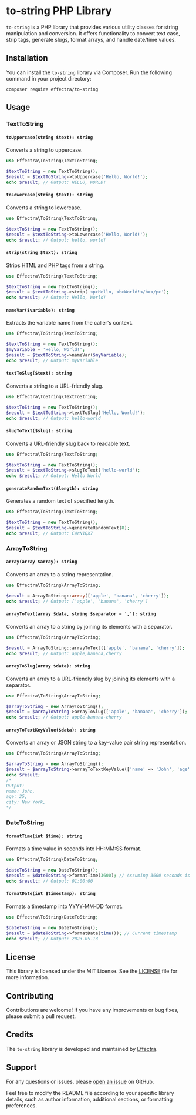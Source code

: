 # to-string PHP Library

`to-string` is a PHP library that provides various utility classes for string manipulation and conversion. It offers functionality to convert text case, strip tags, generate slugs, format arrays, and handle date/time values.

## Installation

You can install the `to-string` library via Composer. Run the following command in your project directory:

```
composer require effectra/to-string
```

## Usage

### TextToString

#### `toUppercase(string $text): string`

Converts a string to uppercase.

```php
use Effectra\ToString\TextToString;

$textToString = new TextToString();
$result = $textToString->toUppercase('Hello, World!');
echo $result; // Output: HELLO, WORLD!
```

#### `toLowercase(string $text): string`

Converts a string to lowercase.

```php
use Effectra\ToString\TextToString;

$textToString = new TextToString();
$result = $textToString->toLowercase('Hello, World!');
echo $result; // Output: hello, world!
```

#### `strip(string $text): string`

Strips HTML and PHP tags from a string.

```php
use Effectra\ToString\TextToString;

$textToString = new TextToString();
$result = $textToString->strip('<p>Hello, <b>World!</b></p>');
echo $result; // Output: Hello, World!
```

#### `nameVar($variable): string`

Extracts the variable name from the caller's context.

```php
use Effectra\ToString\TextToString;

$textToString = new TextToString();
$myVariable = 'Hello, World!';
$result = $textToString->nameVar($myVariable);
echo $result; // Output: myVariable
```

#### `textToSlug($text): string`

Converts a string to a URL-friendly slug.

```php
use Effectra\ToString\TextToString;

$textToString = new TextToString();
$result = $textToString->textToSlug('Hello, World!');
echo $result; // Output: hello-world
```

#### `slugToText($slug): string`

Converts a URL-friendly slug back to readable text.

```php
use Effectra\ToString\TextToString;

$textToString = new TextToString();
$result = $textToString->slugToText('hello-world');
echo $result; // Output: Hello World
```

#### `generateRandomText($length): string`

Generates a random text of specified length.

```php
use Effectra\ToString\TextToString;

$textToString = new TextToString();
$result = $textToString->generateRandomText(8);
echo $result; // Output: C4rN1QX7
```

### ArrayToString

#### `array(array $array): string`

Converts an array to a string representation.

```php
use Effectra\ToString\ArrayToString;

$result = ArrayToString::array(['apple', 'banana', 'cherry']);
echo $result; // Output: ['apple', 'banana', 'cherry']
```

#### `arrayToText(array $data, string $separator = ','): string`

Converts an array to a string by joining its elements with a separator.

```php
use Effectra\ToString\ArrayToString;

$result = ArrayToString::arrayToText(['apple', 'banana', 'cherry']);
echo $result; // Output: apple,banana,cherry
```

#### `arrayToSlug(array $data): string`

Converts an array to a URL-friendly slug by joining its elements with a separator.
```php
use Effectra\ToString\ArrayToString;

$arrayToString = new ArrayToString();
$result = $arrayToString->arrayToSlug(['apple', 'banana', 'cherry']);
echo $result; // Output: apple-banana-cherry
```

#### `arrayToTextKeyValue($data): string`

Converts an array or JSON string to a key-value pair string representation.

```php
use Effectra\ToString\ArrayToString;

$arrayToString = new ArrayToString();
$result = $arrayToString->arrayToTextKeyValue(['name' => 'John', 'age' => 25, 'city' => 'New York']);
echo $result;
/*
Output:
name: John,
age: 25,
city: New York,
*/
```

### DateToString

#### `formatTime(int $time): string`

Formats a time value in seconds into HH:MM:SS format.

```php
use Effectra\ToString\DateToString;

$dateToString = new DateToString();
$result = $dateToString->formatTime(3600); // Assuming 3600 seconds is 1 hour
echo $result; // Output: 01:00:00
```

#### `formatDate(int $timestamp): string`

Formats a timestamp into YYYY-MM-DD format.

```php
use Effectra\ToString\DateToString;

$dateToString = new DateToString();
$result = $dateToString->formatDate(time()); // Current timestamp
echo $result; // Output: 2023-05-13
```

## License

This library is licensed under the MIT License. See the [LICENSE](LICENSE) file for more information.

## Contributing

Contributions are welcome! If you have any improvements or bug fixes, please submit a pull request.

## Credits

The `to-string` library is developed and maintained by [Effectra](https://effectra.co/).

## Support

For any questions or issues, please [open an issue](https://github.com/effectra/to-string/issues) on GitHub.


Feel free to modify the README file according to your specific library details, such as author information, additional sections, or formatting preferences.
